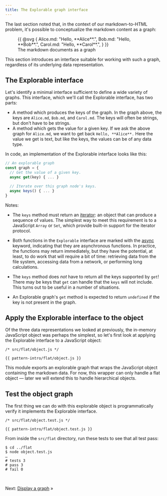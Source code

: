 ```yaml
---
title: The Explorable graph interface
---
```


The last section noted that, in the context of our markdown-to-HTML problem, it's possible to conceptualize the markdown content as a graph:

<figure>
  {{ @svg {
    Alice.md: "Hello, **Alice**.",
    Bob.md: "Hello, **Bob**.",
    Carol.md: "Hello, **Carol**.",
  } }}
  <figcaption>The markdown documents as a graph</figcaption>
</figure>

This section introduces an interface suitable for working with such a graph, regardless of its underlying data representation.

## The Explorable interface

Let's identify a minimal interface sufficient to define a wide variety of graphs. This interface, which we'll call the Explorable interface, has two parts:

- A method which produces the keys of the graph. In the graph above, the keys are `Alice.md`, `Bob.md`, and `Carol.md`. The keys will often be strings, but don't have to be strings.
- A method which gets the value for a given key. If we ask the above graph for `Alice.md`, we want to get back `Hello, **Alice**.` Here the value we get is text, but like the keys, the values can be of any data type.

In code, an implementation of the Explorable interface looks like this:

```js
// An explorable graph
const graph = {
  // Get the value of a given key.
  async get(key) { ... }

  // Iterate over this graph node's keys.
  async keys() { ... }
}
```

Notes:

- The `keys` method must return an [iterator](https://developer.mozilla.org/en-US/docs/Web/JavaScript/Reference/Iteration_protocols#the_iterator_protocol): an object that can produce a sequence of values. The simplest way to meet this requirement is to a JavaScript `Array` or `Set`, which provide built-in support for the iterator protocol.

- Both functions in the `Explorable` interface are marked with the [async](https://developer.mozilla.org/en-US/docs/Web/JavaScript/Reference/Statements/async_function) keyword, indicating that they are asynchronous functions. In practice, the functions may return immediately, but they have the potential, at least, to do work that will require a bit of time: retrieving data from the file system, accessing data from a network, or performing long calculations.

- The `keys` method does _not_ have to return all the keys supported by `get`! There may be keys that `get` can handle that the `keys` will not include. This turns out to be useful in a number of situations.

- An Explorable graph's `get` method is expected to return `undefined` if the key is not present in the graph.

## Apply the Explorable interface to the object

Of the three data representations we looked at previously, the in-memory JavaScript object was perhaps the simplest, so let's first look at applying the Explorable interface to a JavaScript object:

```{{'js'}}
/* src/flat/object.js */

{{ pattern-intro/flat/object.js }}
```

This module exports an explorable graph that wraps the JavaScript object containing the markdown data. For now, this wrapper can only handle a flat object — later we will extend this to handle hierarchical objects.

## Test the object graph

The first thing we can do with this explorable object is programmatically verify it implements the Explorable interface.

```{{'js'}}
/* src/flat/object.test.js */

{{ pattern-intro/flat/object.test.js }}
```

<span class="tutorialStep"></span> From inside the `src/flat` directory, run these tests to see that all test pass:

```console
$ cd ../flat
$ node object.test.js
…
# tests 3
# pass 3
# fail 0
```

&nbsp;

Next: [Display a graph](display.html) »
